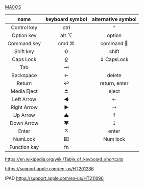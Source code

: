 [MACOS](https://www.key-shortcut.com/mac-osx/umschalt-tasten-mac)

|     name     | keyboard symbol | alternative symbol |
| :----------: | :-------------: | :----------------: |
| Control key  |      ctrl       |         ^          |
|  Option key  |     alt  ⌥      |       option       |
| Command key  |     cmd  ⌘      |     command       |
|  Shift key   |        ⇧        |       shift        |
|  Caps Lock   |        ⇪        |     ⇓ CapsLock     |
|     Tab      |        ⇥        |                    |
|  Backspace   |        ←        |       delete       |
|    Return    |        ↩        |   return, enter    |
| Media Eject  |        ⏏        |       eject        |
|  Left Arrow  |      ~~◀~~      |         ⇠          |
| Right Arrow  |      ~~▶~~      |         ⇢          |
|   Up Arrow   |      ~~▲~~      |         ⇡          |
|  Down Arrow  |      ~~▼~~      |         ⇣          |
|    Enter     |        ⌅        |       enter        |
|   NumLock    |        ⌧        |      Num lock      |
| Function kay |       fn        |                    |



https://en.wikipedia.org/wiki/Table_of_keyboard_shortcuts

https://support.apple.com/en-us/HT201236

IPAD
https://support.apple.com/en-us/HT211096
